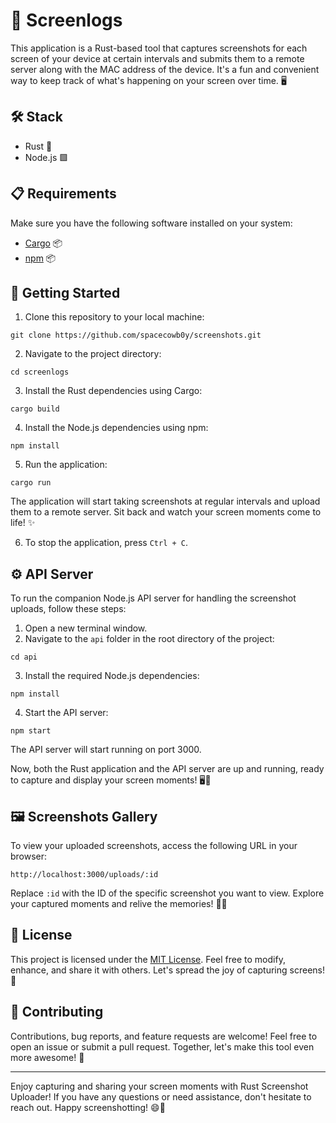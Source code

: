 # 📸 Screenlogs

This application is a Rust-based tool that captures screenshots for each screen of your device at certain intervals and submits them to a remote server along with the MAC address of the device. It's a fun and convenient way to keep track of what's happening on your screen over time. 🖥️

## 🛠️ Stack

- Rust 🦀
- Node.js 🟩

## 📋 Requirements

Make sure you have the following software installed on your system:

- [Cargo](https://doc.rust-lang.org/cargo/) 📦
- [npm](https://www.npmjs.com/get-npm) 📦

## 🚀 Getting Started

1. Clone this repository to your local machine:

```
git clone https://github.com/spacecowb0y/screenshots.git
```

2. Navigate to the project directory:

```
cd screenlogs
```

3. Install the Rust dependencies using Cargo:

```
cargo build
```

4. Install the Node.js dependencies using npm:

```
npm install
```

5. Run the application:

```
cargo run
```

The application will start taking screenshots at regular intervals and upload them to a remote server. Sit back and watch your screen moments come to life! ✨

6. To stop the application, press `Ctrl + C`.

## ⚙️ API Server

To run the companion Node.js API server for handling the screenshot uploads, follow these steps:

1. Open a new terminal window.
2. Navigate to the `api` folder in the root directory of the project:

```
cd api
```

3. Install the required Node.js dependencies:

```
npm install
```

4. Start the API server:

```
npm start
```

The API server will start running on port 3000.

Now, both the Rust application and the API server are up and running, ready to capture and display your screen moments! 🖥️📸

## 🖼️ Screenshots Gallery

To view your uploaded screenshots, access the following URL in your browser:

```
http://localhost:3000/uploads/:id
```

Replace `:id` with the ID of the specific screenshot you want to view. Explore your captured moments and relive the memories! 📸🎉

## 📄 License

This project is licensed under the [MIT License](LICENSE). Feel free to modify, enhance, and share it with others. Let's spread the joy of capturing screens! 🌟

## 🤝 Contributing

Contributions, bug reports, and feature requests are welcome! Feel free to open an issue or submit a pull request. Together, let's make this tool even more awesome! 🚀

---

Enjoy capturing and sharing your screen moments with Rust Screenshot Uploader! If you have any questions or need assistance, don't hesitate to reach out. Happy screenshotting! 😄📸
